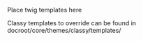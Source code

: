 Place twig templates here

Classy templates to override can be found in docroot/core/themes/classy/templates/
